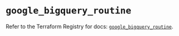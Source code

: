 # `google_bigquery_routine`

Refer to the Terraform Registry for docs: [`google_bigquery_routine`](https://registry.terraform.io/providers/hashicorp/google-beta/6.14.1/docs/resources/google_bigquery_routine).
